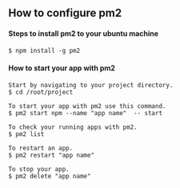 ## How to configure pm2

#### Steps to install pm2 to your ubuntu machine

```
$ npm install -g pm2
```

#### How to start your app with pm2

```
Start by navigating to your project directory.
$ cd /root/project

To start your app with pm2 use this command.
$ pm2 start npm --name "app name"  -- start

To check your running apps with pm2.
$ pm2 list

To restart an app.
$ pm2 restart "app name"

To stop your app.
$ pm2 delete "app name"
```
